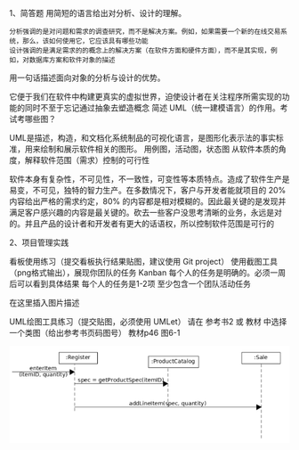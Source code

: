 1、简答题
用简短的语言给出对分析、设计的理解。

    分析强调的是对问题和需求的调查研究，而不是解决方案。例如，如果需要一个新的在线交易系统，那么，该如何使用它，它应该具有哪些功能
    设计强调的是满足需求的的概念上的解决方案（在软件方面和硬件方面），而不是其实现，例如，对数据库方案和软件对象的描述

用一句话描述面向对象的分析与设计的优势。

它便于我们在软件中构建更真实的虚拟世界，迫使设计者在关注程序所需实现的功能的同时不至于忘记通过抽象去塑造概念
简述 UML（统一建模语言）的作用。考试考哪些图？

UML是描述，构造，和文档化系统制品的可视化语言，是图形化表示法的事实标准，用来绘制和展示软件相关的图形。
用例图，活动图，状态图
从软件本质的角度，解释软件范围（需求）控制的可行性

软件本身有复杂性，不可见性，不一致性，可变性等本质特点。造成了软件生产是易变，不可见，独特的智力生产。在多数情况下，客户与开发者能就项目的 20% 内容给出严格的需求约定，80% 的内容都是相对模糊的。因此最关键的是发现并满足客户感兴趣的内容是最关键的。砍去一些客户没思考清晰的业务，永远是对的。并且产品的设计者和开发者有更大的话语权，所以控制软件范围是可行的

2、项目管理实践

看板使用练习（提交看板执行结果贴图，建议使用 Git project）
使用截图工具（png格式输出），展现你团队的任务 Kanban
每个人的任务是明确的。必须一周后可以看到具体结果
每个人的任务是1-2项
至少包含一个团队活动任务

在这里插入图片描述

UML绘图工具练习（提交贴图，必须使用 UMLet）
请在 参考书2 或 教材 中选择一个类图（给出参考书页码图号）
教材p46 图6-1

![](hw2-2.PNG)
